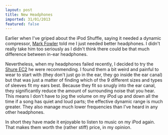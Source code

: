 ```yaml
---
layout: post
title: New Headphones
imported: 31/01/2013
featured: false
---
```


Earlier when I've griped about the iPod Shuffle, saying it needed a dynamic compressor,
[Mark Fowler](http://twoshortplanks.com/) told me I just needed better headphones. I
didn't really take him too seriously as I didn't think there could be that much difference
between in-ear headphones.

Nevertheless, when my headphones failed recently, I decided to try the [Shure
EC2](http://shop.ipodworld.co.uk/iPodWorldSite/product/all_iPods_Favourites/SH01.htm) he
were recommending. I found them a bit weird and painful to wear to start with (they don't
just go in the ear, they go inside the ear canal) but that was just a matter of finding
which of the 9 different sizes and types of sleeves fit my ears best. Because they fit so
snugly into the ear canal, they significantly reduce the amount of surrounding noise that
you hear. This means I don't have to jog the volume on my iPod up and down all the time if
a song has quiet and loud parts; the effective dynamic range is much greater. They also
manage much lower frequencies than I've heard in any other headphones.

In short they have made it enjoyable to listen to music on my iPod again. That makes them
worth the (rather stiff) price, in my opinion.
